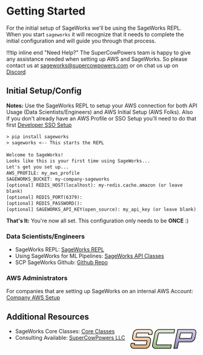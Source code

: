# Getting Started
For the initial setup of SageWorks we'll be using the SageWorks REPL. When you start `sageworks` it will recognize that it needs to complete the initial configuration and will guide you through that process.

!!!tip inline end "Need Help?"
    The SuperCowPowers team is happy to give any assistance needed when setting up AWS and SageWorks. So please contact us at [sageworks@supercowpowers.com](mailto:sageworks@supercowpowers.com) or on chat us up on [Discord](https://discord.gg/8jY2yBZX) 

## Initial Setup/Config
**Notes:** Use the SageWorks REPL to setup your AWS connection for both API Usage (Data Scientists/Engineers) and AWS Initial Setup (AWS Folks). Also if you don't already have an AWS Profile or SSO Setup you'll need to do that first [Developer SSO Setup](../aws_setup/sso_setup.md) 

```
> pip install sageworks
> sageworks <-- This starts the REPL

Welcome to SageWorks!
Looks like this is your first time using SageWorks...
Let's get you set up...
AWS_PROFILE: my_aws_profile
SAGEWORKS_BUCKET: my-company-sageworks
[optional] REDIS_HOST(localhost): my-redis.cache.amazon (or leave blank)
[optional] REDIS_PORT(6379):
[optional] REDIS_PASSWORD():
[optional] SAGEWORKS_API_KEY(open_source): my_api_key (or leave blank)
```
**That's It:** You're now all set. This configuration only needs to be **ONCE** :)

### Data Scientists/Engineers
- SageWorks REPL: [SageWorks REPL](../repl/index.md)
- Using SageWorks for ML Pipelines: [SageWorks API Classes](../api_classes/overview.md)
- SCP SageWorks Github: [Github Repo](https://github.com/SuperCowPowers/sageworks)


### AWS Administrators
For companies that are setting up SageWorks on an internal AWS Account: [Company AWS Setup](../aws_setup/core_stack.md)

## Additional Resources

<img align="right" src="../images/scp.png" width="180">

- SageWorks Core Classes: [Core Classes](../core_classes/overview.md)
- Consulting Available: [SuperCowPowers LLC](https://www.supercowpowers.com)
